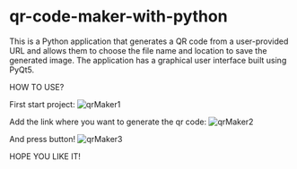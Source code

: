 # qr-code-maker-with-python
This is a Python application that generates a QR code from a user-provided URL and allows them to choose the file name and location to save the generated image. The application has a graphical user interface built using PyQt5.

HOW TO USE?

First start project:
![qrMaker1](https://user-images.githubusercontent.com/82121296/232226206-0666797c-c99b-498a-b1ff-faced39f8b50.png)

Add the link where you want to generate the qr code:
![qrMaker2](https://user-images.githubusercontent.com/82121296/232226268-de006198-bda1-4086-adb4-19fa70f1070d.png)

And press button!
![qrMaker3](https://user-images.githubusercontent.com/82121296/232226280-6569d2d5-c0ca-4620-ac65-4c6d5eaac9ea.png)


HOPE YOU LIKE IT!
